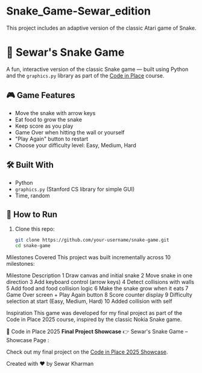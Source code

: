 # Snake_Game-Sewar_edition
This project includes an adaptive version of the classic Atari game of Snake.

# 🐍 Sewar's Snake Game

A fun, interactive version of the classic Snake game — built using Python and the `graphics.py` library as part of the [Code in Place](https://codeinplace.stanford.edu/) course.

## 🎮 Game Features

- Move the snake with arrow keys
- Eat food to grow the snake
- Keep score as you play
- Game Over when hitting the wall or yourself
- "Play Again" button to restart
- Choose your difficulty level: Easy, Medium, Hard

## 🛠️ Built With

- Python
- `graphics.py` (Stanford CS library for simple GUI)
- Time, random

## 🚀 How to Run

1. Clone this repo:
   ```bash
   git clone https://github.com/your-username/snake-game.git
   cd snake-game

Milestones Covered
This project was built incrementally across 10 milestones:

Milestone	Description
1	Draw canvas and initial snake
2	Move snake in one direction
3	Add keyboard control (arrow keys)
4	Detect collisions with walls
5	Add food and food collision logic
6	Make the snake grow when it eats
7	Game Over screen + Play Again button
8	Score counter display
9	Difficulty selection at start (Easy, Medium, Hard)
10 Added collision with self

Inspiration
This game was developed for my final project as part of the Code in Place 2025 course, inspired by the classic Nokia Snake game.

🔗 Code in Place 2025 **Final Project Showcase**
👉 Sewar's Snake Game – Showcase Page :

Check out my final project on the [Code in Place 2025 Showcase](https://codeinplace.stanford.edu/2025/showcase?project=67hLvjZYvncycxjGOeLwJIpFXri2).


Created with ❤️ by Sewar Kharman
